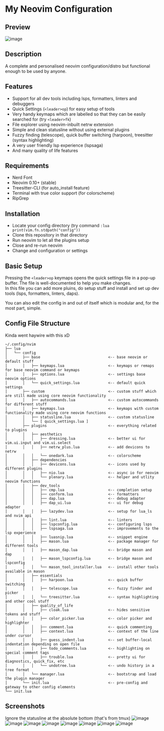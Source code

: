 # My Neovim Configuration

## Preview
![image](https://github.com/user-attachments/assets/45cc919d-36a0-4b6c-bf1c-1f8f33d9eae4)

## Description
A complete and personalised neovim configuration/distro but functional enough to be used by anyone.

## Features
* Support for all dev tools including lsps, formatters, linters and debuggers
* Quick Settings (`<leader>op`) for easy setup of tools
* Very handy keymaps which are labelled so that they can be easily searched for (try `<leader>fk`)
* File explorer using neovim-inbuilt netrw extension
* Simple and clean statusline without using external plugins
* Fuzzy finding (telescope), quick buffer switching (harpoon), treesitter (syntax highlighting)
* A very user friendly lsp experience (lspsaga)
* And many quality of life features

## Requirements
* Nerd Font
* Neovim 0.10+ (stable)
* Treesitter-CLI (for auto_install feature)
* Terminal with true color support (for colorscheme)
* RipGrep

## Installation
* Locate your config directory (try command `:lua print(vim.fn.stdpath("config"))`
* Clone this repository in that directory
* Run neovim to let all the plugins setup
* Close and re-run neovim
* Change and configuration or settings

## Basic Setup
Pressing the `<leader>op` keymaps opens the quick settings file in a pop-up buffer. The file is well-documented to help you make changes.  
In this file you can add more pluins, do setup stuff and install and set up dev tools (lsps, formatters, linters, daps).  
  
You can also edit the config in and out of itself which is modular and, for the most part, simple.

## Config File Structure
Kinda went haywire with this xD
```
~/.config/nvim
├── lua
│   └── config
│       ├── base                               <-- base neovim or default stuff
│       │   ├── keymaps.lua                    <-- keymaps or remaps for base neovim command or keymaps
│       │   ├── options.lua                    <-- settings base neovim options
│       │   └── quick_settings.lua             <-- default quick settings
│       ├── custom                             <-- custom stuff which are still made using core neovim functionality
│       │   ├── autocommands.lua               <-- custom autocommands for different stuff
│       │   ├── keymaps.lua                    <-- keymaps with custom functionality made using core neovim functions
│       │   ├── statusline.lua                 <-- custom statusline
│       │   └── [ quick_settings.lua ]
│       ├── plugins                            <-- everything related to plugins
│       │   ├── aesthetics
│       │   │   ├── dressing.lua               <-- better ui for vim.ui.input and vim.ui.select
│       │   │   ├── netrw_plus.lua             <-- add devicons to netrw
│       │   │   └── onedark.lua                <-- colorscheme
│       │   ├── dependencies
│       │   │   ├── devicons.lua               <-- icons used by different plugins
│       │   │   ├── nio.lua                    <-- async io for neovim
│       │   │   └── plenary.lua                <-- helper and utlity neovim functions
│       │   ├── dev_tools
│       │   │   ├── cmp.lua                    <-- completion setup
│       │   │   ├── conform.lua                <-- formatters
│       │   │   ├── dap.lua                    <-- debug adapter
│       │   │   ├── dap_ui.lua                 <-- ui for debug adapter
│       │   │   ├── lazydev.lua                <-- setup for lua_ls and nvim api
│       │   │   ├── lint.lua                   <-- linters
│       │   │   ├── lspconfig.lua              <-- configuring lsps
│       │   │   ├── lspsaga.lua                <-- improvements to the lsp experience
│       │   │   ├── luasnip.lua                <-- snippet engine
│       │   │   ├── mason.lua                  <-- package manager for different tools
│       │   │   ├── mason_dap.lua              <-- bridge mason and dap
│       │   │   ├── mason_lspconfig.lua        <-- bridge mason and lspconfig
│       │   │   └── mason_tool_installer.lua   <-- install other tools available in mason
│       │   ├── essentials
│       │   │   ├── harpoon.lua                <-- quick buffer switching
│       │   │   ├── telescope.lua              <-- fuzzy finder and picker
│       │   │   └── treesitter.lua             <-- syntax highlighting and other cool stuff
│       │   ├── quality_of_life
│       │   │   ├── cloak.lua                  <-- hides sensitive tokens and stuff
│       │   │   ├── color_picker.lua           <-- color picker and highlighter
│       │   │   ├── comment.lua                <-- quick commenting
│       │   │   ├── context.lua                <-- context of the line under cursor
│       │   │   ├── guess_indent.lua           <-- set buffer-local indentation depending on open file
│       │   │   ├── todo_comments.lua          <-- highlighting on special comment tags
│       │   │   ├── trouble.lua                <-- pretty ui for diagnostics, quick_fix, etc
│       │   │   └── undotree.lua               <-- undo history in a tree format
│       │   └── manager.lua                    <-- bootstrap and load the plugin manager
│       └── init.lua                           <-- pre-config and gateway to other config elements
└── init.lua
```

## Screenshots
Ignore the statusline at the absolute bottom (that's from tmux)
![image](https://github.com/user-attachments/assets/ac99bab8-06af-4449-ad0f-d225e2857d3e)
![image](https://github.com/user-attachments/assets/7a2b068f-7b83-4c02-b2b1-d8e0b57a6198)
![image](https://github.com/user-attachments/assets/2a9d8284-07f4-4a61-8746-48ac477316bd)
![image](https://github.com/user-attachments/assets/4068b486-b03a-4c43-b128-87dfe780937f)
![image](https://github.com/user-attachments/assets/77e1423b-c6ab-46be-b0ac-c656f5c7aee5)
![image](https://github.com/user-attachments/assets/9e5fb51e-b01e-432d-b058-c9c83911d9d3)
![image](https://github.com/user-attachments/assets/2beaf62c-e767-4811-a877-935a2a12d32b)
![image](https://github.com/user-attachments/assets/fe802212-5081-4972-bab9-5b47efd7c86c)




